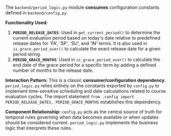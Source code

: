 The `backend/period_logic.py` module **consumes** configuration constants defined in `backend/config.py`.

**Functionality Used:**
1.  **`PERIOD_RELEASE_DATES`**: Used in `get_current_period()` to determine the current evaluation period based on today's date relative to predefined release dates for 'FA', 'SP', 'SU', and 'IN' terms. It is also used in `is_grace_period_over()` to calculate the exact release date for a given period string.
2.  **`PERIOD_GRACE_MONTHS`**: Used in `is_grace_period_over()` to calculate the end date of the grace period for a specific term by adding a defined number of months to the release date.

**Interaction Pattern:**
This is a classic **consumer/configuration dependency**. `period_logic.py` relies entirely on the constants exported by `config.py` to implement time-sensitive scheduling and date calculations related to course evaluation cycles. The import statement `from .config import PERIOD_RELEASE_DATES, PERIOD_GRACE_MONTHS` establishes this dependency.

**Component Relationship:**
`config.py` acts as the central source of truth for temporal rules governing when data becomes available or when updates should be considered current. `period_logic.py` implements the business logic that interprets these rules.